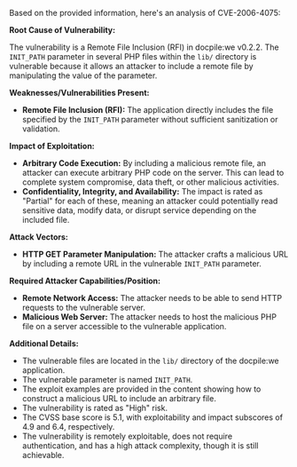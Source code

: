 Based on the provided information, here's an analysis of CVE-2006-4075:

**Root Cause of Vulnerability:**

The vulnerability is a Remote File Inclusion (RFI) in docpile:we v0.2.2. The `INIT_PATH` parameter in several PHP files within the `lib/` directory is vulnerable because it allows an attacker to include a remote file by manipulating the value of the parameter.

**Weaknesses/Vulnerabilities Present:**

*   **Remote File Inclusion (RFI):** The application directly includes the file specified by the `INIT_PATH` parameter without sufficient sanitization or validation.

**Impact of Exploitation:**

*   **Arbitrary Code Execution:** By including a malicious remote file, an attacker can execute arbitrary PHP code on the server. This can lead to complete system compromise, data theft, or other malicious activities.
*   **Confidentiality, Integrity, and Availability:** The impact is rated as "Partial" for each of these, meaning an attacker could potentially read sensitive data, modify data, or disrupt service depending on the included file.

**Attack Vectors:**

*   **HTTP GET Parameter Manipulation:** The attacker crafts a malicious URL by including a remote URL in the vulnerable `INIT_PATH` parameter.

**Required Attacker Capabilities/Position:**

*   **Remote Network Access:** The attacker needs to be able to send HTTP requests to the vulnerable server.
*   **Malicious Web Server:**  The attacker needs to host the malicious PHP file on a server accessible to the vulnerable application.

**Additional Details:**

*   The vulnerable files are located in the `lib/` directory of the docpile:we application.
*   The vulnerable parameter is named `INIT_PATH`.
*   The exploit examples are provided in the content showing how to construct a malicious URL to include an arbitrary file.
*   The vulnerability is rated as "High" risk.
*   The CVSS base score is 5.1, with exploitability and impact subscores of 4.9 and 6.4, respectively.
*   The vulnerability is remotely exploitable, does not require authentication, and has a high attack complexity, though it is still achievable.